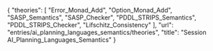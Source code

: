 {
    "theories": [
        "Error_Monad_Add",
        "Option_Monad_Add",
        "SASP_Semantics",
        "SASP_Checker",
        "PDDL_STRIPS_Semantics",
        "PDDL_STRIPS_Checker",
        "Lifschitz_Consistency"
    ],
    "url": "entries/ai_planning_languages_semantics/theories",
    "title": "Session AI_Planning_Languages_Semantics"
}